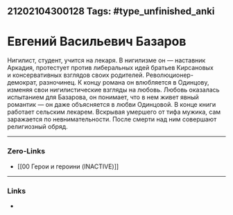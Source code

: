 21202104300128
Tags: #type_unfinished_anki 
---
# Евгений Васильевич Базаров 

  Нигилист, студент, учится на лекаря. В нигилизме он — наставник Аркадия, протестует против либеральных идей братьев Кирсановых и консервативных взглядов своих родителей. Революционер-демократ, разночинец. К концу романа он влюбляется в Одинцову, изменяя свои нигилистические взгляды на любовь. Любовь оказалась испытанием для Базарова, он понимает, что в нем живет явный романтик — он даже объясняется в любви Одинцовой. В конце книги работает сельским лекарем. Вскрывая умершего от тифа мужика, сам заражается по невнимательности. После смерти над ним совершают религиозный обряд.

---
### Zero-Links
- [[00 Герои и героини (INACTIVE)]]
---
### Links
-